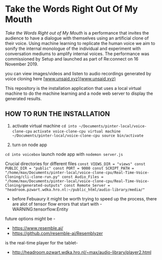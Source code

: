 # Take the Words Right Out Of My Mouth

*Take the Words Right out of My Mouth* is a performance that invites the audience to have a dialogue with themselves using an artificial clone of their voice. Using machine learning to replicate the human voice we aim to sonify the internal monologue of the individual and experiment with conversation mediums to amplify internal voices.
The performance was commissioned by Setup and launched as part of Re:connect on 16 November 2019. 

you can view images/videos and listen to audio recordings generated by voice cloning here 
[www.unsaid.xyz](www.unsaid.xyz)

This repository is the installation application that uses a local virtual machine to do the machine learning and a node web server to display the generated results. 


## HOW TO RUN THE INSTALLATION


1) activate virtual machine
`cd into ~/Documents/pinter-local/voice-clone-cpu`
`activate voice-clone-cpu virtual machine ~/Documents/pinter-local/voice-clone-cpu source bin/activate`

2) turn on node app 

`cd into voicebox` 
launch node app with `nodemon server.js` 



Crucial directories for different files 
`const VIEWS_DIR = "views"
const PUBLIC_DIR = "public"
const PORT = 9000
const SCRIPT_PATH = "/home/max/Documents/pinter-local/voice-clone-cpu/Real-Time-Voice-Cloning/cli-clone-run.py"
const Audio_Files = "/home/max/Documents/pinter-local/voice-clone-cpu/Real-Time-Voice-Cloning/generated-outputs"
const Remote_Server = "headroom.pzwart.wdka.hro.nl:~/public_html/audio-library/media/"
`

* before Febuaury it might be worth trying to speed up the process, there are alot of tensor flow errors that start with - WARNING:tensorflow:Entity 

future options might be -
- https://www.resemble.ai/
- https://github.com/resemble-ai/Resemblyzer

is the real-time player for the tablet- 

- http://headroom.pzwart.wdka.hro.nl/~max/audio-library/player2.html


